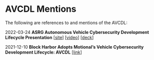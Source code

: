 # AVCDL Mentions

The following are references to and mentions of the AVCDL:

2022-03-24 **ASRG Autonomous Vehicle Cybersecurity Development Lifecycle Presentation** [[site](https://www.asrg.io/event/autonomous-vehicle-cybersecurity-development-lifecycle/)] [[video](https://www.youtube.com/watch?v=yZSB31yHTNc)] [[deck](https://github.com/nutonomy/AVCDL/blob/df1825279afa4d4d06c81d1de1d48178f1f99b76/background_material/presentations/AVCDL%20overview/AVCDL%20overview.pdf)]

2021-12-10 **Block Harbor Adopts Motional’s Vehicle Cybersecurity Development Lifecycle: AVCDL** [[link](https://blockharbor.io/blog/block-harbor-adopts-motionals-vehicle-cybersecurity-development-lifecycle-avcdl/)]
